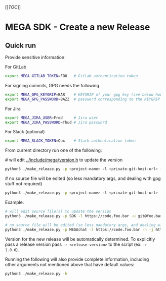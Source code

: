 [[_TOC_]]

# MEGA SDK - Create a new Release


## Quick run

Provide sensitive information:

For GitLab
```sh
export MEGA_GITLAB_TOKEN=FOO   # GitLab authentication token
```
For signing commits, GPG needs the following
```sh
export MEGA_GPG_KEYGRIP=BAR    # KEYGRIP of your gpg key (see below how to find it); required only when a source file will be edited
export MEGA_GPG_PASSWORD=BAZZ  # password corresponding to the KEYGRIP (the one used to sign any commit); required only when a source file will be edited
```
For Jira
```sh
export MEGA_JIRA_USER=Fred     # Jira user
export MEGA_JIRA_PASSWORD=Thud # Jira password
```
For Slack (optional)
```sh
export MEGA_SLACK_TOKEN=Qux    # Slack authentication token
```

From current directory run one of the following:

\# will edit [../include/mega/version.h](../include/mega/version.h) to update the version
```sh
python3 ./make_release.py -p <project-name> -l <private-git-host-url> -u <private-git-remote-url> -j <project-management-url> -t <target-apps> -c <chat-channel>
```

\# no source file will be edited (so less mandatory args, and dealing with gpg stuff not required)
```sh
python3 ./make_release.py -p <project-name> -l <private-git-host-url> -n -j <project-management-url> -t <target-apps> -c <chat-channel>
```

Example:

```sh
# will edit source file(s) to update the version
python3 ./make_release.py -p SDK -l https://code.foo.bar -u git@foo.bar:sdk/sdk.git -j https://jira.foo.bar -t "Android 1.0.1 / iOS 1.2 / MEGAsync 9.9.9" -c sdk

# no source file will be edited (so less mandatory args, and dealing with gpg stuff not required)
python3 ./make_release.py -p MEGAchat -l https://code.foo.bar -n -j https://jira.foo.bar -t "Android 1.0.1 / iOS 1.2 / MEGAsync 9.9.9" -c sdk
```

Version for the new release will be automatically determined. To explicitly pass a release version pass `-r <release-version>` to the script (ex: `-r 1.0.0`).

Running the following will also provide complete information, including other arguments not mentioned above that have default values:
```sh
python3 ./make_release.py -h
```
